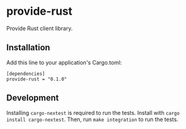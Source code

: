 # provide-rust

Provide Rust client library.

## Installation

Add this line to your application's Cargo.toml:

```
[dependencies]
provide-rust = "0.1.0"
```

## Development

Installing `cargo-nextest` is required to run the tests. Install with `cargo install cargo-nextest`. Then, run `make integration` to run the tests.
